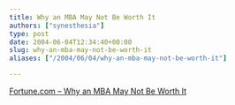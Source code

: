 ```yaml
---
title: Why an MBA May Not Be Worth It
authors: ["synesthesia"]
type: post
date: 2004-06-04T12:34:40+00:00
slug: why-an-mba-may-not-be-worth-it 
aliases: ["/2004/06/04/why-an-mba-may-not-be-worth-it"]

---
```

[Fortune.com &#8211; Why an MBA May Not Be Worth It][1]

 [1]: https://www.fortune.com/fortune/careers/articles/0,15114,644753,00.html?promoid=cnn?yes=cnn